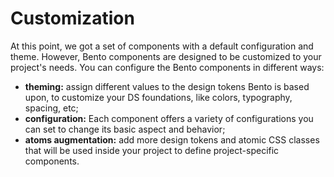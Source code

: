 # Customization

At this point, we got a set of components with a default configuration and theme.
However, Bento components are designed to be customized to your project's needs.
You can configure the Bento components in different ways:

- **theming:** assign different values to the design tokens Bento is based upon, to customize your DS foundations, like colors, typography, spacing, etc;
- **configuration:** Each component offers a variety of configurations you can set to change its basic aspect and behavior;
- **atoms augmentation:** add more design tokens and atomic CSS classes that will be used inside your project to define project-specific components.
